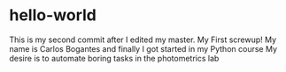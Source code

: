 # hello-world
This is my second commit after I edited my master. My First screwup!
My name is Carlos Bogantes and finally I got started in my Python course
My desire is to automate boring tasks in the photometrics lab